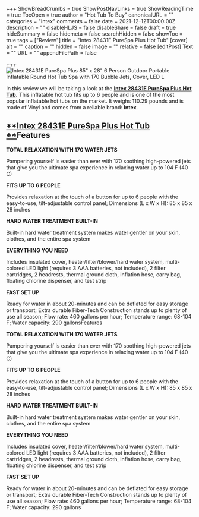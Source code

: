 +++
ShowBreadCrumbs = true
ShowPostNavLinks = true
ShowReadingTime = true
TocOpen = true
author = "Hot Tub To Buy"
canonicalURL = ""
categories = "Intex"
comments = false
date = 2021-12-12T00:00:00Z
description = ""
disableHLJS = false
disableShare = false
draft = true
hideSummary = false
hidemeta = false
searchHidden = false
showToc = true
tags = ["Review"]
title = "Intex 28431E PureSpa Plus Hot Tub"
[cover]
alt = ""
caption = ""
hidden = false
image = ""
relative = false
[editPost]
Text = ""
URL = ""
appendFilePath = false

+++
![Intex 28431E PureSpa Plus 85" x 28" 6 Person Outdoor Portable Inflatable Round Hot Tub Spa with 170 Bubble Jets, Cover, LED L](https://images-na.ssl-images-amazon.com/images/I/717zTqcVgxL._AC_UL604_SR604,400_.jpg)

In this review we will be taking a look at the [**Intex 28431E PureSpa Plus Hot Tub**](#)**.**  This inflatable hot tub fits up to 6 people and is one of the most popular inflatable hot tubs on the market.  It weighs 110.29 pounds and is made of Vinyl and comes from a reliable brand: **Intex**.

## [**Intex 28431E PureSpa Plus Hot Tub **](#)Features

**TOTAL RELAXATION WITH 170 WATER JETS**

Pampering yourself is easier than ever with 170 soothing high-powered jets that give you the ultimate spa experience in relaxing water up to 104 F (40 C)

**FITS UP TO 6 PEOPLE**

Provides relaxation at the touch of a button for up to 6 people with the easy-to-use, tilt-adjustable control panel; Dimensions (L x W x H): 85 x 85 x 28 inches

**HARD WATER TREATMENT BUILT-IN**

Built-in hard water treatment system makes water gentler on your skin, clothes, and the entire spa system

**EVERYTHING YOU NEED**

Includes insulated cover, heater/filter/blower/hard water system, multi-colored LED light (requires 3 AAA batteries, not included), 2 filter cartridges, 2 headrests, thermal ground cloth, inflation hose, carry bag, floating chlorine dispenser, and test strip

**FAST SET UP**

Ready for water in about 20-minutes and can be deflated for easy storage or transport; Extra durable Fiber-Tech Construction stands up to plenty of use all season; Flow rate: 460 gallons per hour; Temperature range: 68-104 F; Water capacity: 290 gallonsFeatures 

**TOTAL RELAXATION WITH 170 WATER JETS**

Pampering yourself is easier than ever with 170 soothing high-powered jets that give you the ultimate spa experience in relaxing water up to 104 F (40 C)

**FITS UP TO 6 PEOPLE**

Provides relaxation at the touch of a button for up to 6 people with the easy-to-use, tilt-adjustable control panel; Dimensions (L x W x H): 85 x 85 x 28 inches

**HARD WATER TREATMENT BUILT-IN**

Built-in hard water treatment system makes water gentler on your skin, clothes, and the entire spa system

**EVERYTHING YOU NEED**

Includes insulated cover, heater/filter/blower/hard water system, multi-colored LED light (requires 3 AAA batteries, not included), 2 filter cartridges, 2 headrests, thermal ground cloth, inflation hose, carry bag, floating chlorine dispenser, and test strip

**FAST SET UP**

Ready for water in about 20-minutes and can be deflated for easy storage or transport; Extra durable Fiber-Tech Construction stands up to plenty of use all season; Flow rate: 460 gallons per hour; Temperature range: 68-104 F; Water capacity: 290 gallons